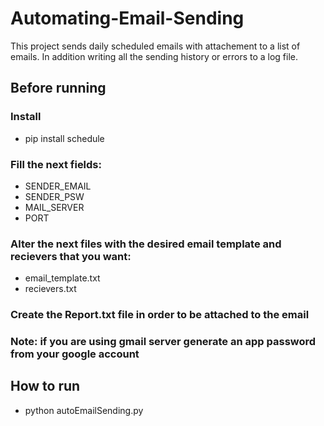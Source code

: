 # Automating-Email-Sending

This project sends daily scheduled emails with attachement to a list of emails. In addition writing all the sending history or errors to a log file.

## Before running

### Install
+ pip install schedule

### Fill the next fields:
+ SENDER_EMAIL
+ SENDER_PSW 
+ MAIL_SERVER 
+ PORT 

### Alter the next files with the desired email template and recievers that you want:
+  email_template.txt
+  recievers.txt

### Create the Report.txt file in order to be attached to the email

### Note: if you are using gmail server generate an app password from your google account

## How to run
+ python autoEmailSending.py




